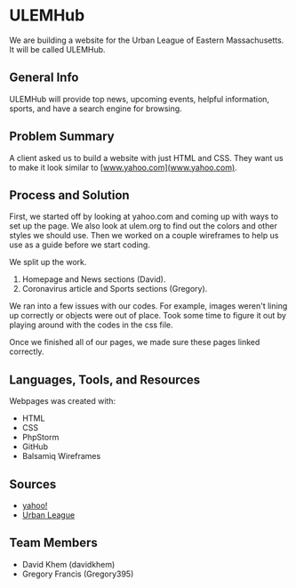 # ULEMHub
We are building a website for the Urban League of Eastern Massachusetts. It will be called ULEMHub.

## General Info
ULEMHub will provide top news, upcoming events, helpful information, sports, and have a search engine for browsing.

## Problem Summary
A client asked us to build a website with just HTML and CSS. They want us to make it look similar to [www.yahoo.com](www.yahoo.com).


## Process and Solution
First, we started off by looking at yahoo.com and coming up with ways to set up the page.
We also look at ulem.org to find out the colors and other styles we should use.
Then we worked on a couple wireframes to help us use as a guide before we start coding.

We split up the work.
1. Homepage and News sections (David).
2. Coronavirus article and Sports sections (Gregory).

We ran into a few issues with our codes. For example, images weren't lining up correctly or objects were out of place.
Took some time to figure it out by playing around with the codes in the css file.

Once we finished all of our pages, we made sure these pages linked correctly.

## Languages, Tools, and Resources
Webpages was created with:
* HTML
* CSS
* PhpStorm
* GitHub
* Balsamiq Wireframes

## Sources
* [yahoo!](www.yahoo.com)
* [Urban League](www.ulem.org)

## Team Members
* David Khem (davidkhem)
* Gregory Francis (Gregory395)